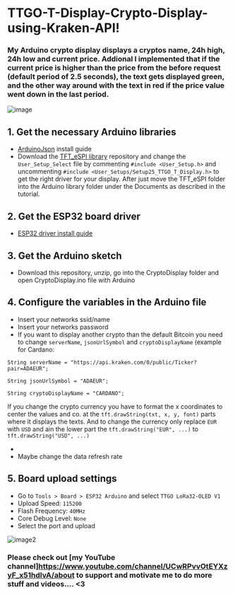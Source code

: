 # TTGO-T-Display-Crypto-Display-using-Kraken-API!

### My Arduino crypto display displays a cryptos name, 24h high, 24h low and current price. Addional I implemented that if the current price is higher than the price from the before request (default period of 2.5 seconds), the text gets displayed green, and the other way around with the text in red if the price value went down in the last period. 

![image](https://user-images.githubusercontent.com/64910238/119895422-08b6b000-bf3e-11eb-81e5-da96b2bd9a86.png)


## 1. Get the necessary Arduino libraries

- [ArduinoJson](https://www.ardu-badge.com/ArduinoJson/6.10.1) install guide
- Download the [TFT_eSPI library](https://github.com/Xinyuan-LilyGO/TTGO-T-Display) repository and change the `User_Setup_Select` file by commenting `#include <User_Setup.h>` and uncommenting `#include <User_Setups/Setup25_TTGO_T_Display.h>` to get the right driver for your display. After just move the TFT_eSPI folder into the Arduino library folder under the Documents as described in the tutorial.

## 2. Get the ESP32 board driver

- [ESP32 driver install guide](https://randomnerdtutorials.com/installing-the-esp32-board-in-arduino-ide-windows-instructions/)

## 3. Get the Arduino sketch

- Download this repository, unzip, go into the CryptoDisplay folder and open CryptoDisplay.ino file with Arduino

## 4. Configure the variables in the Arduino file

- Insert your networks ssid/name
- Insert your networks password
- If you want to display another crypto than the default Bitcoin you need to change `serverName`, `jsonUrlSymbol` and `cryptoDisplayName` (example for Cardano: 

`String serverName = "https://api.kraken.com/0/public/Ticker?pair=ADAEUR";`

`String jsonUrlSymbol = "ADAEUR";`

`String cryptoDisplayName = "CARDANO";`

If you change the crypto currency you have to format the x coordinates to center the values and co. at the `tft.drawString(txt, x, y, font)` parts where it displays the texts.
And to change the currency only replace `EUR` with `USD` and ain the lower part the  `tft.drawString("EUR", ...)` to  `tft.drawString("USD", ...)`

- 
- Maybe change the data refresh rate 

## 5. Board upload settings

- Go to `Tools > Board > ESP32 Arduino` and select `TTGO LoRa32-OLED V1`
- Upload Speed: `115200`
- Flash Frequency: `40MHz`
- Core Debug Level: `None`
- Select the port and upload 

![image2](https://user-images.githubusercontent.com/64910238/119896723-b8405200-bf3f-11eb-92d2-c0d29674ccc2.png)

### Please check out [my YouTube channel]https://www.youtube.com/channel/UCwRPvvOtEYXzyF_x51hdIvA/about to support and motivate me to do more stuff and videos.... <3
